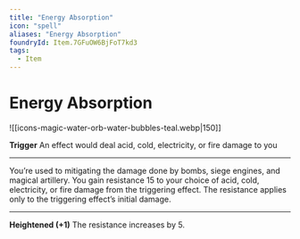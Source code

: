 ```yaml
---
title: "Energy Absorption"
icon: "spell"
aliases: "Energy Absorption"
foundryId: Item.7GFuOW6BjFoT7kd3
tags:
  - Item
---
```


# Energy Absorption
![[icons-magic-water-orb-water-bubbles-teal.webp|150]]

**Trigger** An effect would deal acid, cold, electricity, or fire damage to you

* * *

You’re used to mitigating the damage done by bombs, siege engines, and magical artillery. You gain resistance 15 to your choice of acid, cold, electricity, or fire damage from the triggering effect. The resistance applies only to the triggering effect’s initial damage.

* * *

**Heightened (+1)** The resistance increases by 5.
